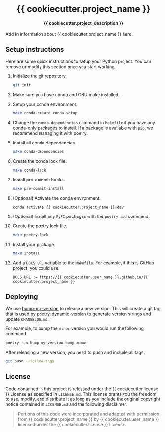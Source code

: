 <h1 align="center">{{ cookiecutter.project_name }}</h1>

<h4 align="center">{{ cookiecutter.project_description }}</h4>

Add in information about {{ cookiecutter.project_name }} here.

## Setup instructions

Here are some quick instructions to setup your Python project.
You can remove or modify this section once you start working.

1.  Initialize the git repository.

    ```bash
    git init
    ```

1.  Make sure you have conda and GNU make installed.
1.  Setup your conda environment.

    ```bash
    make conda-create conda-setup
    ```

1.  Change the `conda-dependencies` command in `Makefile` if you have any conda-only packages to install.
    If a package is available with `pip`, we recommend managing it with poetry.

1.  Install all conda dependencies.

    ```bash
    make conda-dependencies
    ```

1.  Create the conda lock file.

    ```bash
    make conda-lock
    ```

1.  Install pre-commit hooks.

    ```bash
    make pre-commit-install
    ```

1.  (Optional) Activate the conda environment.

    ```bash
    conda activate {{ cookiecutter.project_name }}-dev
    ```

1.  (Optional) Install any `PyPI` packages with the `poetry add` command.

1.  Create the poetry lock file.

    ```bash
    make poetry-lock
    ```

1.  Install your package.

    ```bash
    make install
    ```

1.  Add a `DOCS_URL` variable to the `Makefile`.
    For example, if this is GitHub project, you could use:

    ```text
    DOCS_URL := https://{{ cookiecutter.user_name }}.github.io/{{ cookiecutter.project_name }}
    ```

## Deploying

We use [bump-my-version](https://github.com/callowayproject/bump-my-version) to release a new version.
This will create a git tag that is used by [poetry-dynamic-version](https://github.com/mtkennerly/poetry-dynamic-versioning) to generate version strings and update `CHANGELOG.md`.

For example, to bump the `minor` version you would run the following command.

```bash
poetry run bump-my-version bump minor
```

After releasing a new version, you need to push and include all tags.

```bash
git push --follow-tags
```

## License

Code contained in this project is released under the {{ cookiecutter.license }} License as specified in `LICENSE.md`.
This license grants you the freedom to use, modify, and distribute it as long as you include the original copyright notice contained in `LICENSE.md` and the following disclaimer.

> Portions of this code were incorporated and adapted with permission from {{ cookiecutter.project_name }} by {{ cookiecutter.user_name }} licensed under the {{ cookiecutter.license }} License.
